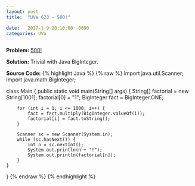 ```yaml
---
layout: post
title:  "UVa 623 - 500!"

date:   2017-1-9 20:10:00 -0600
categories: UVa
---
```


**Problem:** [500!]

**Solution:**
Trivial with Java BigInteger.

**Source Code:**
{% highlight Java %}
{% raw %}
import java.util.Scanner;
import java.math.BigInteger;

class Main {
    public static void main(String[] args) {
        String[] factorial = new String[1001];
        factorial[0] = "1";
        BigInteger fact = BigInteger.ONE;

        for (int i = 1; i <= 1000; i++) {
            fact = fact.multiply(BigInteger.valueOf(i));
            factorial[i] = fact.toString();
        }

        Scanner sc = new Scanner(System.in);
        while (sc.hasNext()) {
            int n = sc.nextInt();
            System.out.println(n + "!");
            System.out.println(factorial[n]);
        }
    }
}
{% endraw %}
{% endhighlight %}

[500!]:https://uva.onlinejudge.org/index.php?option=com_onlinejudge&Itemid=8&category=24&page=show_problem&problem=564
